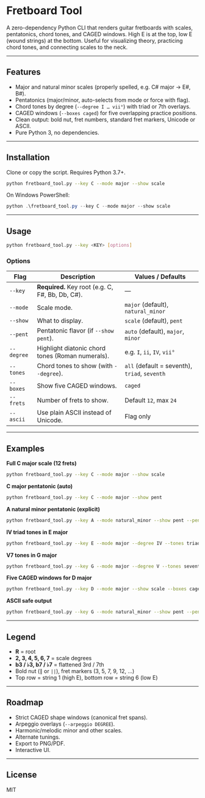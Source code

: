 # Fretboard Tool

A zero-dependency Python CLI that renders guitar fretboards with scales, pentatonics, chord tones, and CAGED windows. High E is at the top, low E (wound strings) at the bottom. Useful for visualizing theory, practicing chord tones, and connecting scales to the neck.

---

## Features

- Major and natural minor scales (properly spelled, e.g. C# major → E#, B#).
- Pentatonics (major/minor, auto-selects from mode or force with flag).
- Chord tones by degree (`--degree I … vii°`) with triad or 7th overlays.
- CAGED windows (`--boxes caged`) for five overlapping practice positions.
- Clean output: bold nut, fret numbers, standard fret markers, Unicode or ASCII.
- Pure Python 3, no dependencies.

---

## Installation

Clone or copy the script. Requires Python 3.7+.

```bash
python fretboard_tool.py --key C --mode major --show scale
```

On Windows PowerShell:

```powershell
python .\fretboard_tool.py --key C --mode major --show scale
```

---

## Usage

```bash
python fretboard_tool.py --key <KEY> [options]
```

### Options

| Flag | Description | Values / Defaults |
|------|-------------|-------------------|
| `--key` | **Required.** Key root (e.g. C, F#, Bb, Db, C#). | — |
| `--mode` | Scale mode. | `major` (default), `natural_minor` |
| `--show` | What to display. | `scale` (default), `pent` |
| `--pent` | Pentatonic flavor (if `--show pent`). | `auto` (default), `major`, `minor` |
| `--degree` | Highlight diatonic chord tones (Roman numerals). | e.g. `I`, `ii`, `IV`, `vii°` |
| `--tones` | Chord tones to show (with `--degree`). | `all` (default = seventh), `triad`, `seventh` |
| `--boxes` | Show five CAGED windows. | `caged` |
| `--frets` | Number of frets to show. | Default `12`, max `24` |
| `--ascii` | Use plain ASCII instead of Unicode. | Flag only |

---

## Examples

**Full C major scale (12 frets)**  
```bash
python fretboard_tool.py --key C --mode major --show scale
```

**C major pentatonic (auto)**  
```bash
python fretboard_tool.py --key C --mode major --show pent
```

**A natural minor pentatonic (explicit)**  
```bash
python fretboard_tool.py --key A --mode natural_minor --show pent --pent minor
```

**IV triad tones in E major**  
```bash
python fretboard_tool.py --key E --mode major --degree IV --tones triad
```

**V7 tones in G major**  
```bash
python fretboard_tool.py --key G --mode major --degree V --tones seventh
```

**Five CAGED windows for D major**  
```bash
python fretboard_tool.py --key D --mode major --show scale --boxes caged
```

**ASCII safe output**  
```bash
python fretboard_tool.py --key G --mode natural_minor --show pent --pent minor --ascii
```

---

## Legend

- **R** = root  
- **2, 3, 4, 5, 6, 7** = scale degrees  
- **b3 / ♭3, b7 / ♭7** = flattened 3rd / 7th  
- Bold nut (`║` or `||`), fret markers (3, 5, 7, 9, 12, …)  
- Top row = string 1 (high E), bottom row = string 6 (low E)

---

## Roadmap

- Strict CAGED shape windows (canonical fret spans).  
- Arpeggio overlays (`--arpeggio DEGREE`).  
- Harmonic/melodic minor and other scales.  
- Alternate tunings.  
- Export to PNG/PDF.  
- Interactive UI.

---

## License

MIT
